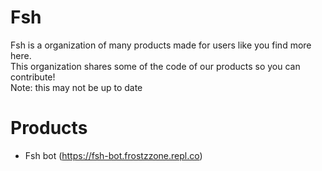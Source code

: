 # Fsh
Fsh is a organization of many products made for users like you find more here.\
This organization shares some of the code of our products so you can contribute!\
Note: this may not be up to date
# Products
* Fsh bot (https://fsh-bot.frostzzone.repl.co)
